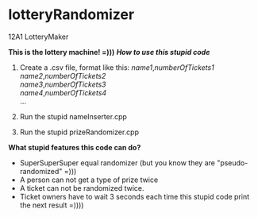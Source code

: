 # lotteryRandomizer
12A1 LotteryMaker


**This is the lottery machine! =)))**
***How to use this stupid code***

 1. Create a .csv file, format like this:
	 *name1*,*numberOfTickets1*\
	 *name2*,*numberOfTickets2*\
	 *name3*,*numberOfTickets3*\
	 *name4*,*numberOfTickets4*\
	 ...
	 
 2. Run the stupid nameInserter.cpp
 3. Run the stupid prizeRandomizer.cpp 
 
**What stupid features this code can do?**
 + SuperSuperSuper equal randomizer (but you know they are "pseudo-randomized" =)))
 + A person can not get a type of prize twice
 + A ticket can not be randomized twice.
 + Ticket owners have to wait 3 seconds each time this stupid code print the next result =))))

	 
